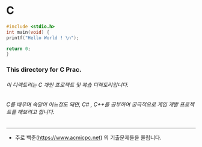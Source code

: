 # C
```C
#include <stdio.h>
int main(void) {
printf("Hello World ! \n");

return 0;
}
```

### This directory for C Prac.
###### 이 디렉토리는 C 개인 프로젝트 및 복습 디렉토리입니다.
###### C를 배우며 숙달이 어느정도 돼면, C# , C++를 공부하여 궁극적으로 게임 개발 프로젝트를 해보려고 합니다. 
***

+ 주로 백준(https://www.acmicpc.net) 의 기출문제들을 올립니다.
